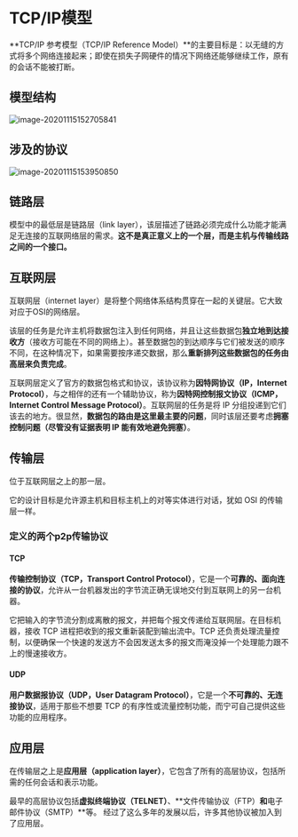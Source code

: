 # TCP/IP模型

**TCP/IP 参考模型（TCP/IP Reference Model）**的主要目标是：以无缝的方式将多个网络连接起来；即使在损失子网硬件的情况下网络还能够继续工作，原有的会话不能被打断。

## 模型结构

![image-20201115152705841](C:\Users\35116\AppData\Roaming\Typora\typora-user-images\image-20201115152705841.png)

## 涉及的协议

![image-20201115153950850](C:\Users\35116\AppData\Roaming\Typora\typora-user-images\image-20201115153950850.png)

## 链路层

模型中的最低层是链路层（link layer），该层描述了链路必须完成什么功能才能满足无连接的互联网络层的需求。**这不是真正意义上的一个层，而是主机与传输线路之间的一个接口。**

## 互联网层

互联网层（internet layer）是将整个网络体系结构贯穿在一起的关键层。它大致对应于OSI的网络层。

该层的任务是允许主机将数据包注入到任何网络，并且让这些数据包**独立地到达接收方**（接收方可能在不同的网络上）。甚至数据包的到达顺序与它们被发送的顺序不同，在这种情况下，如果需要按序递交数据，那么**重新排列这些数据包的任务由高层来负责完成**。

互联网层定义了官方的数据包格式和协议，该协议称为**因特网协议（IP，Internet Protocol）**，与之相伴的还有一个辅助协议，称为**因特网控制报文协议（ICMP，Internet Control Message Protocol）**。互联网层的任务是将 IP 分组投递到它们该去的地方。很显然，**数据包的路由是这里最主要的问题**，同时该层还要考虑**拥塞控制问题（尽管没有证据表明 IP 能有效地避免拥塞）**。

## 传输层

位于互联网层之上的那一层。

它的设计目标是允许源主机和目标主机上的对等实体进行对话，犹如 OSI 的传输层一样。

### 定义的两个p2p传输协议

#### TCP

**传输控制协议（TCP，Transport Control Protocol）**，它是一个**可靠的、面向连接的协议**，允许从一台机器发出的字节流正确无误地交付到互联网上的另一台机器。

它把输入的字节流分割成离散的报文，并把每个报文传递给互联网层。在目标机器，接收 TCP 进程把收到的报文重新装配到输出流中。TCP 还负责处理流量控制，以便确保一个快速的发送方不会因发送太多的报文而淹没掉一个处理能力跟不上的慢速接收方。

#### UDP

**用户数据报协议（UDP，User Datagram Protocol）**，它是一个**不可靠的、无连接协议**，适用于那些不想要 TCP 的有序性或流量控制功能，而宁可自己提供这些功能的应用程序。

## 应用层

在传输层之上是**应用层（application layer）**，它包含了所有的高层协议，包括所需的任何会话和表示功能。

最早的高层协议包括**虚拟终端协议（TELNET）**、**文件传输协议（FTP）**和**电子邮件协议（SMTP）**等。 经过了这么多年的发展以后，许多其他协议被加入到了应用层。